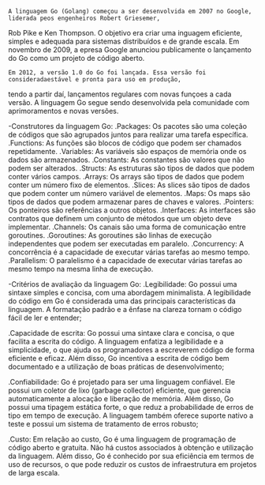 	A linguagem Go (Golang) começou a ser desenvolvida em 2007 no Google, liderada peos engenheiros Robert Griesemer,
Rob Pike e Ken Thompson. O objetivo era criar uma inguagem eficiente, simples e adequada para sistemas distribuídos
e de grande escala. Em novembro de 2009, a epresa Google anunciou publicamente o lançamento do Go como um projeto
de código aberto.

 	Em 2012, a versão 1.0 do Go foi lançada. Essa versão foi consideradaestável e pronta para uso em produção, 
tendo a partir daí, lançamentos regulares com novas funçoes a cada versão. A linguagem Go segue sendo desenvolvida pela comunidade
com aprimoramentos e novas versões.

-Construtores da linguagem Go:
.Packages: Os pacotes são uma coleção de códigos que são agrupados juntos para realizar uma tarefa específica.
.Functions: As funções são blocos de código que podem ser chamados repetidamente.
.Variables: As variáveis são espaços de memória onde os dados são armazenados.
.Constants: As constantes são valores que não podem ser alterados.
.Structs: As estruturas são tipos de dados que podem conter vários campos.
.Arrays: Os arrays são tipos de dados que podem conter um número fixo de elementos.
.Slices: As slices são tipos de dados que podem conter um número variável de elementos.
.Maps: Os maps são tipos de dados que podem armazenar pares de chaves e valores.
.Pointers: Os ponteiros são referências a outros objetos.
.Interfaces: As interfaces são contratos que definem um conjunto de métodos que um objeto deve implementar.
.Channels: Os canais são uma forma de comunicação entre goroutines.
.Goroutines: As goroutines são linhas de execução independentes que podem ser executadas em paralelo.
.Concurrency: A concorrência é a capacidade de executar várias tarefas ao mesmo tempo.
.Parallelism: O paralelismo é a capacidade de executar várias tarefas ao mesmo tempo na mesma linha de execução.

-Critérios de avaliação da linguagem Go:
.Legibilidade: Go possui uma sintaxe simples e concisa, com uma abordagem minimalista. A legibilidade do código em Go é considerada uma das principais características da linguagem. A formatação
padrão e a ênfase na clareza tornam o código fácil de ler e entender;

.Capacidade de escrita: Go possui uma sintaxe clara e concisa, o que facilita a escrita do código. A linguagem enfatiza a legibilidade e a simplicidade, o que ajuda os programadores a escreverem
código de forma eficiente e eficaz. Além disso, Go incentiva a escrita de código bem documentado e a utilização de boas práticas de desenvolvimento;

.Confiabilidade: Go é projetado para ser uma linguagem confiável. Ele possui um coletor de lixo (garbage collector) eficiente, que gerencia automaticamente a alocação e liberação de memória. Além
disso, Go possui uma tipagem estática forte, o que reduz a probabilidade de erros de tipo em tempo de execução. A linguagem também oferece suporte nativo a teste e possui um sistema de tratamento
de erros robusto;

.Custo: Em relação ao custo, Go é uma linguagem de programação de código aberto e gratuita. Não há custos associados à obtenção e utilização da linguagem. Além disso, Go é conhecido por sua
eficiência em termos de uso de recursos, o que pode reduzir os custos de infraestrutura em projetos de larga escala.
